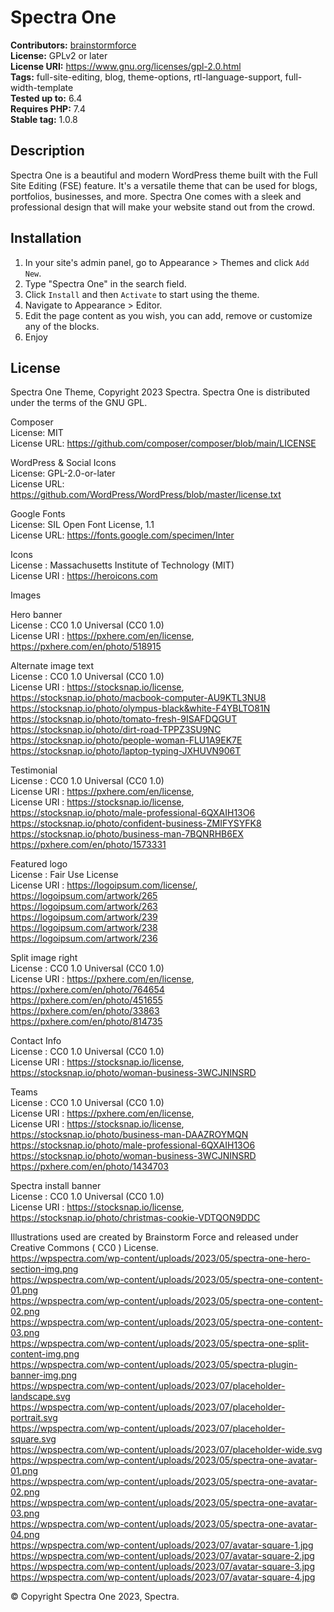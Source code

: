 # Spectra One #
**Contributors:** [brainstormforce](https://profiles.wordpress.org/brainstormforce/)  
**License:** GPLv2 or later  
**License URI:** https://www.gnu.org/licenses/gpl-2.0.html  
**Tags:** full-site-editing, blog, theme-options, rtl-language-support, full-width-template  
**Tested up to:** 6.4  
**Requires PHP:** 7.4  
**Stable tag:** 1.0.8  

## Description ##

Spectra One is a beautiful and modern WordPress theme built with the Full Site Editing (FSE) feature. It's a versatile theme that can be used for blogs, portfolios, businesses, and more. Spectra One comes with a sleek and professional design that will make your website stand out from the crowd.


## Installation ##

1. In your site's admin panel, go to Appearance > Themes and click `Add New`.
2. Type "Spectra One" in the search field.
3. Click `Install` and then `Activate` to start using the theme.
4. Navigate to Appearance > Editor.
5. Edit the page content as you wish, you can add, remove or customize any of the blocks.
6. Enjoy

## License ##
Spectra One Theme, Copyright 2023 Spectra. Spectra One is distributed under the terms of the GNU GPL.

Composer  
License: MIT  
License URL: https://github.com/composer/composer/blob/main/LICENSE  

WordPress & Social Icons  
License: GPL-2.0-or-later  
License URL: https://github.com/WordPress/WordPress/blob/master/license.txt  

Google Fonts  
License: SIL Open Font License, 1.1  
License URL: https://fonts.google.com/specimen/Inter  

Icons  
License : Massachusetts Institute of Technology (MIT)   
License URI : https://heroicons.com  


Images

Hero banner  
License : CC0 1.0 Universal (CC0 1.0)  
License URI : https://pxhere.com/en/license,  
https://pxhere.com/en/photo/518915 

Alternate image text  
License : CC0 1.0 Universal (CC0 1.0)  
License URI : https://stocksnap.io/license,  
https://stocksnap.io/photo/macbook-computer-AU9KTL3NU8  
https://stocksnap.io/photo/olympus-black&white-F4YBLTO81N  
https://stocksnap.io/photo/tomato-fresh-9ISAFDQGUT  
https://stocksnap.io/photo/dirt-road-TPPZ3SU9NC  
https://stocksnap.io/photo/people-woman-FLU1A9EK7E  
https://stocksnap.io/photo/laptop-typing-JXHUVN906T  

Testimonial  
License : CC0 1.0 Universal (CC0 1.0)  
License URI : https://pxhere.com/en/license,  
License URI : https://stocksnap.io/license,  
https://stocksnap.io/photo/male-professional-6QXAIH13O6  
https://stocksnap.io/photo/confident-business-ZMIFYSYFK8  
https://stocksnap.io/photo/business-man-7BQNRHB6EX  
​​https://pxhere.com/en/photo/1573331  

Featured logo  
License : Fair Use License  
License URI : https://logoipsum.com/license/,  
https://logoipsum.com/artwork/265  
https://logoipsum.com/artwork/263  
https://logoipsum.com/artwork/239  
https://logoipsum.com/artwork/238  
https://logoipsum.com/artwork/236  

Split image right  
License : CC0 1.0 Universal (CC0 1.0)  
License URI : https://pxhere.com/en/license,  
https://pxhere.com/en/photo/764654  
https://pxhere.com/en/photo/451655  
https://pxhere.com/en/photo/33863  
https://pxhere.com/en/photo/814735  

Contact Info  
License : CC0 1.0 Universal (CC0 1.0)  
License URI : https://stocksnap.io/license,  
https://stocksnap.io/photo/woman-business-3WCJNINSRD  

Teams  
License : CC0 1.0 Universal (CC0 1.0)  
License URI : https://pxhere.com/en/license,  
License URI : https://stocksnap.io/license,  
https://stocksnap.io/photo/business-man-DAAZROYMQN  
https://stocksnap.io/photo/male-professional-6QXAIH13O6  
https://stocksnap.io/photo/woman-business-3WCJNINSRD  
https://pxhere.com/en/photo/1434703  

Spectra install banner  
License : CC0 1.0 Universal (CC0 1.0)  
License URI : https://stocksnap.io/license,  
https://stocksnap.io/photo/christmas-cookie-VDTQON9DDC  


Illustrations used are created by Brainstorm Force and released under Creative Commons ( CC0 ) License.  
https://wpspectra.com/wp-content/uploads/2023/05/spectra-one-hero-section-img.png  
https://wpspectra.com/wp-content/uploads/2023/05/spectra-one-content-01.png  
https://wpspectra.com/wp-content/uploads/2023/05/spectra-one-content-02.png  
https://wpspectra.com/wp-content/uploads/2023/05/spectra-one-content-03.png  
https://wpspectra.com/wp-content/uploads/2023/05/spectra-one-split-content-img.png  
https://wpspectra.com/wp-content/uploads/2023/05/spectra-plugin-banner-img.png  
https://wpspectra.com/wp-content/uploads/2023/07/placeholder-landscape.svg  
https://wpspectra.com/wp-content/uploads/2023/07/placeholder-portrait.svg  
https://wpspectra.com/wp-content/uploads/2023/07/placeholder-square.svg  
https://wpspectra.com/wp-content/uploads/2023/07/placeholder-wide.svg  
https://wpspectra.com/wp-content/uploads/2023/05/spectra-one-avatar-01.png  
https://wpspectra.com/wp-content/uploads/2023/05/spectra-one-avatar-02.png  
https://wpspectra.com/wp-content/uploads/2023/05/spectra-one-avatar-03.png  
https://wpspectra.com/wp-content/uploads/2023/05/spectra-one-avatar-04.png  
https://wpspectra.com/wp-content/uploads/2023/07/avatar-square-1.jpg  
https://wpspectra.com/wp-content/uploads/2023/07/avatar-square-2.jpg  
https://wpspectra.com/wp-content/uploads/2023/07/avatar-square-3.jpg  
https://wpspectra.com/wp-content/uploads/2023/07/avatar-square-4.jpg  


© Copyright Spectra One 2023, Spectra.